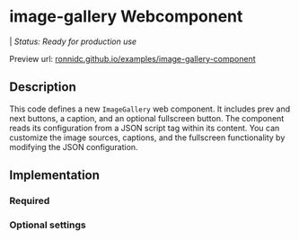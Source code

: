 # image-gallery Webcomponent

| *Status: Ready for production use*

Preview url: 
[ronnidc.github.io/examples/image-gallery-component](https://ronnidc.github.io/examples/image-gallery-component)

## Description

This code defines a new `ImageGallery` web component. It includes prev and next buttons, 
a caption, and an optional fullscreen button. The component reads its configuration from a JSON script tag within its content. 
You can customize the image sources, captions, and the fullscreen functionality by modifying the JSON configuration.

## Implementation

### Required

### Optional settings
